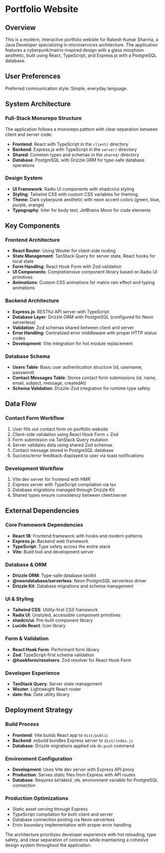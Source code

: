# Portfolio Website

## Overview

This is a modern, interactive portfolio website for Rakesh Kumar Sharma, a Java Developer specializing in microservices architecture. The application features a cyberpunk/matrix-inspired design with a glass morphism aesthetic, built using React, TypeScript, and Express.js with a PostgreSQL database.

## User Preferences

Preferred communication style: Simple, everyday language.

## System Architecture

### Full-Stack Monorepo Structure
The application follows a monorepo pattern with clear separation between client and server code:
- **Frontend**: React with TypeScript in the `client/` directory
- **Backend**: Express.js with TypeScript in the `server/` directory  
- **Shared**: Common types and schemas in the `shared/` directory
- **Database**: PostgreSQL with Drizzle ORM for type-safe database operations

### Design System
- **UI Framework**: Radix UI components with shadcn/ui styling
- **Styling**: Tailwind CSS with custom CSS variables for theming
- **Theme**: Dark cyberpunk aesthetic with neon accent colors (green, blue, purple, orange)
- **Typography**: Inter for body text, JetBrains Mono for code elements

## Key Components

### Frontend Architecture
- **React Router**: Using Wouter for client-side routing
- **State Management**: TanStack Query for server state, React hooks for local state
- **Form Handling**: React Hook Form with Zod validation
- **UI Components**: Comprehensive component library based on Radix UI primitives
- **Animations**: Custom CSS animations for matrix rain effect and typing animations

### Backend Architecture
- **Express.js**: RESTful API server with TypeScript
- **Database Layer**: Drizzle ORM with PostgreSQL (configured for Neon serverless)
- **Validation**: Zod schemas shared between client and server
- **Error Handling**: Centralized error middleware with proper HTTP status codes
- **Development**: Vite integration for hot module replacement

### Database Schema
- **Users Table**: Basic user authentication structure (id, username, password)
- **Contact Messages Table**: Stores contact form submissions (id, name, email, subject, message, createdAt)
- **Schema Validation**: Drizzle-Zod integration for runtime type safety

## Data Flow

### Contact Form Workflow
1. User fills out contact form on portfolio website
2. Client-side validation using React Hook Form + Zod
3. Form submission via TanStack Query mutation
4. Server validates data using shared Zod schemas
5. Contact message stored in PostgreSQL database
6. Success/error feedback displayed to user via toast notifications

### Development Workflow
1. Vite dev server for frontend with HMR
2. Express server with TypeScript compilation via tsx
3. Database migrations managed through Drizzle Kit
4. Shared types ensure consistency between client/server

## External Dependencies

### Core Framework Dependencies
- **React 18**: Frontend framework with hooks and modern patterns
- **Express.js**: Backend web framework
- **TypeScript**: Type safety across the entire stack
- **Vite**: Build tool and development server

### Database & ORM
- **Drizzle ORM**: Type-safe database toolkit
- **@neondatabase/serverless**: Neon PostgreSQL serverless driver
- **Drizzle Kit**: Database migrations and schema management

### UI & Styling
- **Tailwind CSS**: Utility-first CSS framework
- **Radix UI**: Unstyled, accessible component primitives
- **shadcn/ui**: Pre-built component library
- **Lucide React**: Icon library

### Form & Validation
- **React Hook Form**: Performant form library
- **Zod**: TypeScript-first schema validation
- **@hookform/resolvers**: Zod resolver for React Hook Form

### Developer Experience
- **TanStack Query**: Server state management
- **Wouter**: Lightweight React router
- **date-fns**: Date utility library

## Deployment Strategy

### Build Process
- **Frontend**: Vite builds React app to `dist/public`
- **Backend**: esbuild bundles Express server to `dist/index.js`
- **Database**: Drizzle migrations applied via `db:push` command

### Environment Configuration
- **Development**: Uses Vite dev server with Express API proxy
- **Production**: Serves static files from Express with API routes
- **Database**: Requires `DATABASE_URL` environment variable for PostgreSQL connection

### Production Optimizations
- Static asset serving through Express
- TypeScript compilation for both client and server
- Database connection pooling via Neon serverless
- Error boundary implementation with proper error handling

The architecture prioritizes developer experience with hot reloading, type safety, and clear separation of concerns while maintaining a cohesive design system throughout the application.